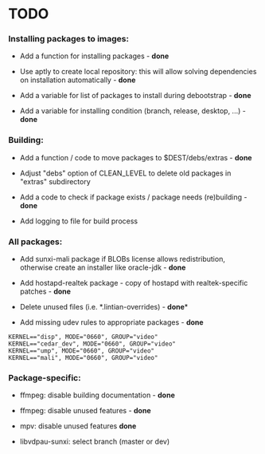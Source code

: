 # TODO

### Installing packages to images:

* Add a function for installing packages - **done**

* Use aptly to create local repository: this will allow solving dependencies on installation automatically - **done**

* Add a variable for list of packages to install during debootstrap - **done**

* Add a variable for installing condition (branch, release, desktop, ...) - **done**


### Building:

* Add a function / code to move packages to $DEST/debs/extras - **done**

* Adjust "debs" option of CLEAN_LEVEL to delete old packages in "extras" subdirectory

* Add a code to check if package exists / package needs (re)building - **done**

* Add logging to file for build process

### All packages:

* Add sunxi-mali package if BLOBs license allows redistribution, otherwise create an installer like oracle-jdk - **done**

* Add hostapd-realtek package - copy of hostapd with realtek-specific patches - **done**

* Delete unused files (i.e. \*.lintian-overrides) - **done***

* Add missing udev rules to appropriate packages - **done**

```
KERNEL=="disp", MODE="0660", GROUP="video"
KERNEL=="cedar_dev", MODE="0660", GROUP="video"
KERNEL=="ump", MODE="0660", GROUP="video"
KERNEL=="mali", MODE="0660", GROUP="video"
```


### Package-specific:

* ffmpeg: disable building documentation - **done**

* ffmpeg: disable unused features - **done**

* mpv: disable unused features **done**

* libvdpau-sunxi: select branch (master or dev)
